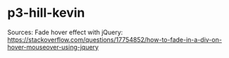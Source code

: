 # p3-hill-kevin
Sources: Fade hover effect with jQuery: https://stackoverflow.com/questions/17754852/how-to-fade-in-a-div-on-hover-mouseover-using-jquery